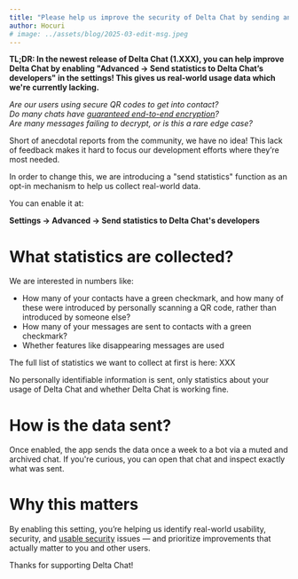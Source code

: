 ```yaml
---
title: "Please help us improve the security of Delta Chat by sending anonymous usage statistics!"
author: Hocuri
# image: ../assets/blog/2025-03-edit-msg.jpeg
---
```


**TL;DR: In the newest release of Delta Chat (1.XXX),
you can help improve Delta Chat by enabling
"Advanced → Send statistics to Delta Chat’s developers"
in the settings!
This gives us real-world usage data
which we're currently lacking.**

_Are our users using secure QR codes to get into contact?_<br/>
_Do many chats have [guaranteed end-to-end encryption](https://delta.chat/en/2023-11-23-jumbo-42)?_<br/>
_Are many messages failing to decrypt, or is this a rare edge case?_<br/>

Short of anecdotal reports from the community, we have no idea!
This lack of feedback makes it hard to focus our development efforts
where they’re most needed.

In order to change this,
we are introducing a "send statistics" function
as an opt-in mechanism to help us collect real-world data.

You can enable it at:

**Settings → Advanced → Send statistics to Delta Chat's developers**

# What statistics are collected?

We are interested in numbers like:

- How many of your contacts have a green checkmark, and how many of these were introduced by personally scanning a QR code, rather than introduced by someone else?
- How many of your messages are sent to contacts with a green checkmark?
- Whether features like disappearing messages are used

The full list of statistics we want to collect at first is here: XXX

No personally identifiable information is sent,
only statistics about your usage of Delta Chat
and whether Delta Chat is working fine.

# How is the data sent?

Once enabled,
the app sends the data once a week to a bot via a muted and archived chat.
If you're curious, you can open that chat and inspect exactly what was sent.

# Why this matters

By enabling this setting, you’re helping us identify
real-world usability, security, and [usable security](https://cispa.de/en/research/empiricial-and-behavioral-security/usable-security) issues —
and prioritize improvements that actually matter to you and other users.

Thanks for supporting Delta Chat!
